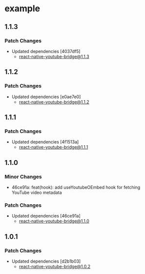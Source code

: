 # example

## 1.1.3

### Patch Changes

- Updated dependencies [4037df5]
  - react-native-youtube-bridge@1.1.3

## 1.1.2

### Patch Changes

- Updated dependencies [e0ae7e0]
  - react-native-youtube-bridge@1.1.2

## 1.1.1

### Patch Changes

- Updated dependencies [4f1513a]
  - react-native-youtube-bridge@1.1.1

## 1.1.0

### Minor Changes

- 46ce91a: feat(hook): add useYoutubeOEmbed hook for fetching YouTube video metadata

### Patch Changes

- Updated dependencies [46ce91a]
  - react-native-youtube-bridge@1.1.0

## 1.0.1

### Patch Changes

- Updated dependencies [d2b1b03]
  - react-native-youtube-bridge@1.0.2
